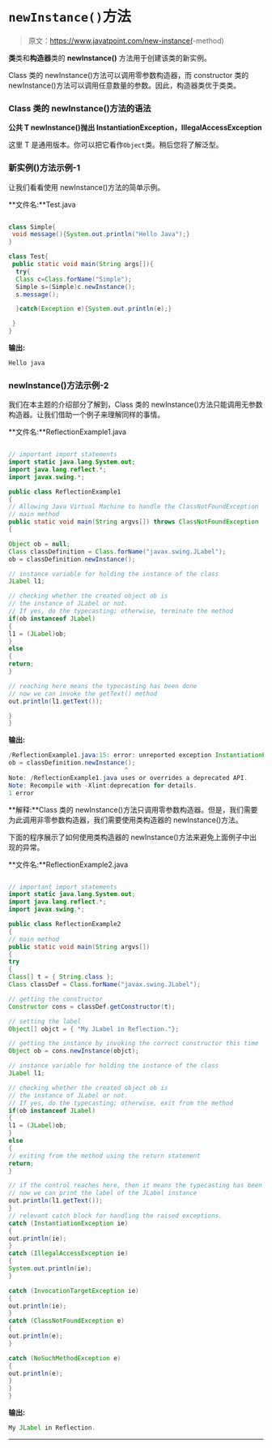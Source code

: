 # `newInstance()`方法

> 原文：<https://www.javatpoint.com/new-instance(>-method)

**类**类和**构造器**类的 **newInstance()** 方法用于创建该类的新实例。

Class 类的 newInstance()方法可以调用零参数构造器，而 constructor 类的 newInstance()方法可以调用任意数量的参数。因此，构造器类优于类类。

### Class 类的 newInstance()方法的语法

**公共 T newInstance()抛出 InstantiationException，IllegalAccessException**

这里 T 是通用版本。你可以把它看作`Object`类。稍后您将了解泛型。

### 新实例()方法示例-1

让我们看看使用 newInstance()方法的简单示例。

**文件名:**Test.java

```java

class Simple{
 void message(){System.out.println("Hello Java");}
}

class Test{
 public static void main(String args[]){
  try{
  Class c=Class.forName("Simple");
  Simple s=(Simple)c.newInstance();
  s.message();

  }catch(Exception e){System.out.println(e);}

 }
}

```

**输出:**

```java
Hello java

```

### newInstance()方法示例-2

我们在本主题的介绍部分了解到，Class 类的 newInstance()方法只能调用无参数构造器。让我们借助一个例子来理解同样的事情。

**文件名:**ReflectionExample1.java

```java

// important import statements
import static java.lang.System.out;
import java.lang.reflect.*;
import javax.swing.*;

public class ReflectionExample1
{
// Allowing Java Virtual Machine to handle the ClassNotFoundException
// main method
public static void main(String argvs[]) throws ClassNotFoundException
{

Object ob = null;
Class classDefinition = Class.forName("javax.swing.JLabel");
ob = classDefinition.newInstance();

// instance variable for holding the instance of the class
JLabel l1;

// checking whether the created object ob is
// the instance of JLabel or not.
// If yes, do the typecasting; otherwise, terminate the method
if(ob instanceof JLabel)
{
l1 = (JLabel)ob;
}
else
{
return;
}

// reaching here means the typecasting has been done
// now we can invoke the getText() method
out.println(l1.getText());

}
}

```

**输出:**

```java
/ReflectionExample1.java:15: error: unreported exception InstantiationException; must be caught or declared to be thrown
ob = classDefinition.newInstance();
                                ^
Note: /ReflectionExample1.java uses or overrides a deprecated API.
Note: Recompile with -Xlint:deprecation for details.
1 error

```

**解释:**Class 类的 newInstance()方法只调用零参数构造器。但是，我们需要为此调用非零参数构造器，我们需要使用类构造器的 newInstance()方法。

下面的程序展示了如何使用类构造器的 newInstance()方法来避免上面例子中出现的异常。

**文件名:**ReflectionExample2.java

```java

// important import statements
import static java.lang.System.out;
import java.lang.reflect.*;
import javax.swing.*;

public class ReflectionExample2
{
// main method
public static void main(String argvs[]) 
{
try 
{
Class[] t = { String.class };
Class classDef = Class.forName("javax.swing.JLabel"); 

// getting the constructor
Constructor cons = classDef.getConstructor(t);

// setting the label
Object[] objct = { "My JLabel in Reflection."};

// getting the instance by invoking the correct constructor this time
Object ob = cons.newInstance(objct);

// instance variable for holding the instance of the class
JLabel l1;

// checking whether the created object ob is
// the instance of JLabel or not.
// If yes, do the typecasting; otherwise, exit from the method
if(ob instanceof JLabel)
{
l1 = (JLabel)ob;
}
else
{
// exiting from the method using the return statement
return;
}

// if the control reaches here, then it means the typecasting has been done
// now we can print the label of the JLabel instance
out.println(l1.getText());
}
// relevant catch block for handling the raised exceptions.
catch (InstantiationException ie) 
{
out.println(ie);
} 
catch (IllegalAccessException ie) 
{
System.out.println(ie);
}  

catch (InvocationTargetException ie) 
{
out.println(ie);
}
catch (ClassNotFoundException e) 
{
out.println(e);
}

catch (NoSuchMethodException e) 
{
out.println(e);
}
}
}

```

**输出:**

```java
My JLabel in Reflection.

```

* * *